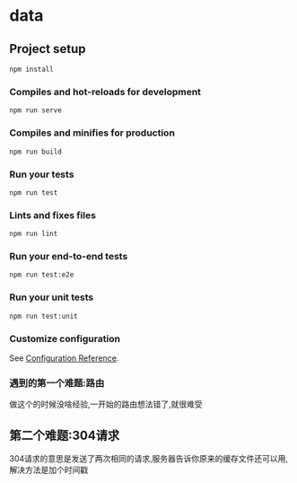 # data

## Project setup
```
npm install  
```

### Compiles and hot-reloads for development
```
npm run serve
```

### Compiles and minifies for production
```
npm run build
```

### Run your tests
```
npm run test
```

### Lints and fixes files
```
npm run lint
```

### Run your end-to-end tests
```
npm run test:e2e
```

### Run your unit tests
```
npm run test:unit
```

### Customize configuration
See [Configuration Reference](https://cli.vuejs.org/config/).

### 遇到的第一个难题:路由
做这个的时候没啥经验,一开始的路由想法错了,就很难受

## 第二个难题:304请求

304请求的意思是发送了两次相同的请求,服务器告诉你原来的缓存文件还可以用,解决方法是加个时间戳